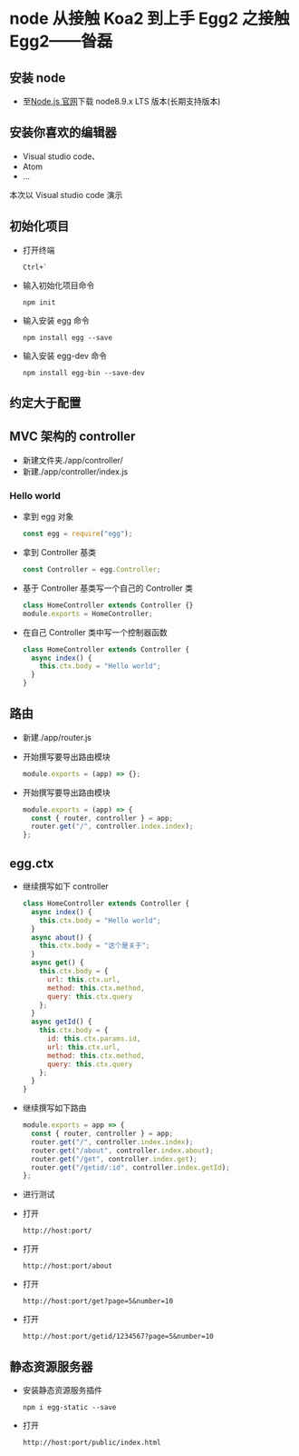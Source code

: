 # node 从接触 Koa2 到上手 Egg2 之接触 Egg2——昝磊

## 安装 node

* 至[Node.js 官网](http://www.nodejs.org)下载 node8.9.x LTS 版本(长期支持版本)</p>

## 安装你喜欢的编辑器

* Visual studio code、
* Atom
* ...

本次以 Visual studio code 演示

## 初始化项目

* 打开终端
  ```plaintext
  Ctrl+`
  ```

* 输入初始化项目命令
  ```plaintext
  npm init
  ```

* 输入安装 egg 命令
  ```plaintext
  npm install egg --save
  ```

* 输入安装 egg-dev 命令
  ```plaintext
  npm install egg-bin --save-dev
  ```

## **约定大于配置**

## MVC 架构的 controller

* 新建文件夹./app/controller/
* 新建./app/controller/index.js

### Hello world

* 拿到 egg 对象
  ```js
  const egg = require("egg");
  ```

* 拿到 Controller 基类
  ```js
  const Controller = egg.Controller;
  ```

* 基于 Controller 基类写一个自己的 Controller 类
  ```js
  class HomeController extends Controller {}
  module.exports = HomeController;
  ```

* 在自己 Controller 类中写一个控制器函数
  ```js
  class HomeController extends Controller {
    async index() {
      this.ctx.body = "Hello world";
    }
  }
  ```

## 路由

* 新建./app/router.js

* 开始撰写要导出路由模块
  ```js
  module.exports = (app) => {};
  ```

* 开始撰写要导出路由模块
  ```js
  module.exports = (app) => {
    const { router, controller } = app;
    router.get("/", controller.index.index);
  };
  ```

## egg.ctx

* 继续撰写如下 controller
  ```js
  class HomeController extends Controller {
    async index() {
      this.ctx.body = "Hello world";
    }
    async about() {
      this.ctx.body = "这个是关于";
    }
    async get() {
      this.ctx.body = {
        url: this.ctx.url,
        method: this.ctx.method,
        query: this.ctx.query
      };
    }
    async getId() {
      this.ctx.body = {
        id: this.ctx.params.id,
        url: this.ctx.url,
        method: this.ctx.method,
        query: this.ctx.query
      };
    }
  }
  ```

* 继续撰写如下路由
  ```js
  module.exports = app => {
    const { router, controller } = app;
    router.get("/", controller.index.index);
    router.get("/about", controller.index.about);
    router.get("/get", controller.index.get);
    router.get("/getid/:id", controller.index.getId);
  };
  ```

* 进行测试
* 打开
  ```url
  http://host:port/
  ```

* 打开
  ```url
  http://host:port/about
  ```

* 打开
  ```url
  http://host:port/get?page=5&number=10
  ```

* 打开
  ```url
  http://host:port/getid/1234567?page=5&number=10
  ```

## 静态资源服务器

* 安装静态资源服务插件
  ```url
  npm i egg-static --save
  ```

* 打开
  ```url
  http://host:port/public/index.html
  ```
